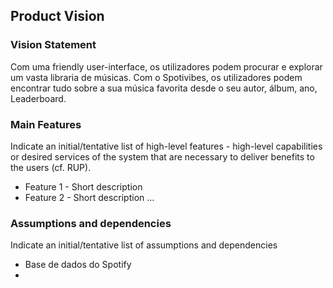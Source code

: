 
## Product Vision

### Vision Statement

Com uma friendly user-interface, os utilizadores podem procurar e explorar um vasta libraria de músicas. Com o Spotivibes, os utilizadores podem encontrar tudo sobre a sua música favorita desde o seu autor, álbum, ano, Leaderboard.


### Main Features
Indicate an  initial/tentative list of high-level features - high-level capabilities or desired services of the system that are necessary to deliver benefits to the users (cf. RUP).
 - Feature 1 - Short description
 - Feature 2 - Short description
...

### Assumptions and dependencies
Indicate an  initial/tentative list of assumptions and dependencies 

- Base de dados do Spotify
- 
